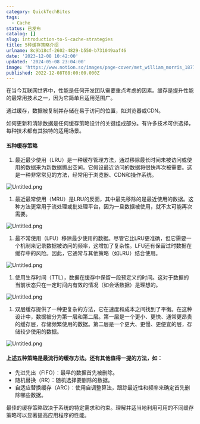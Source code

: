 ```yaml
---
category: QuickTechBites
tags:
  - Cache
status: 已发布
catalog: []
slug: introduction-to-5-cache-strategies
title: 5种缓存策略介绍
urlname: 8c9b18cf-2602-4829-b550-b731049aaf46
date: '2023-12-08 10:42:00'
updated: '2024-05-08 23:04:00'
image: 'https://www.notion.so/images/page-cover/met_william_morris_1877_willow.jpg'
published: 2022-12-08T08:00:00.000Z
---
```


在当今互联网世界中，性能是任何开发团队需要重点考虑的因素。缓存是提升性能的最常用技术之一，因为它简单且适用范围广。


通过缓存，数据被复制并存储在易于访问的位置，如浏览器或CDN。


如何更新和清除数据是任何缓存策略设计的关键组成部分。有许多技术可供选择，每种技术都有其独特的适用场景。


#### 五种缓存策略

1. 最近最少使用（LRU）是一种缓存管理方法，通过移除最长时间未被访问或使用的数据来为新数据腾出空间。它假设最近访问的数据将很快再次被需要。这是一种非常常见的方法，经常用于浏览器、CDN和操作系统。

![Untitled.png](https://prod-files-secure.s3.us-west-2.amazonaws.com/5d24fe63-e567-4804-86f9-9fdc62e13082/74494354-3dc7-4fc2-be3e-7e15913b3f24/Untitled.png?X-Amz-Algorithm=AWS4-HMAC-SHA256&X-Amz-Content-Sha256=UNSIGNED-PAYLOAD&X-Amz-Credential=ASIAZI2LB466RPLZD2ZI%2F20250406%2Fus-west-2%2Fs3%2Faws4_request&X-Amz-Date=20250406T213231Z&X-Amz-Expires=3600&X-Amz-Security-Token=IQoJb3JpZ2luX2VjENP%2F%2F%2F%2F%2F%2F%2F%2F%2F%2FwEaCXVzLXdlc3QtMiJIMEYCIQCW5kufrAW475SypKtb%2B1%2FgYqpZU88Ru4OgKyW5AjZ2vQIhANDhtZjTrdyRnmAROqB%2FSaejNCeoNixGEAbQYSt9Y3HBKv8DCEwQABoMNjM3NDIzMTgzODA1IgxflA5IklKrXqjWtqoq3AMdhpY8aS%2FDq%2BpeHGYTio0Wxjok2Go0SuVnhQw8PDCGiVAt54ISt%2Bzx0Y71oTiP2UhLQBQmmpUbQQHhV5ed0Ji%2BONPiLEZsU%2FfEoAri7M9h3gaoR8mJpmPrgPpLjrZ7ln2%2BVja%2Fikb9dmss7nISuCPXHqnoPr8VTQE9TazZOf%2BfYES0K3Tox1komcGqLWJ0yMeCxwRbA5n8jEMpA8CNaUHvB2FYLGEe%2FBoTwbXekOLz4Jf8Nh8FDGRQUmt%2F5%2FC5vcoP93UbLIQMop4Ih8f05dw1mMpjbHZrETXlBM3KLOvRGpbIzIzCj4iP9dmcmfS94HyEUY8o8cFP4GFw9QIlgA5vPFXRBd0KukyjJEgwHolohpv%2FUP9WRJ9RZyRfs%2Bg4V8ltRkI9U7Ew9mjYRMj6NjuaAESu1k4XLTCFYm3Q%2BsojQAdCdE2Pyuw90dq0WXtj0g6Yqo5CgwOofVGofOD2Oi3xfS6cy6E9n5FeUG9%2Fm6%2Bl4HbO2T1GMpdFItFpAL7ZvX38lQPPsiTm5eN5RqcH1dAEbq%2B%2BjTOBVb%2B5Lfg3PXyQ1oR6wlAKzwEm2TxRSHrXLJqVLINlplad0GsJu4kn%2BPDq5g1nSHqe24akBGwoAS3dMdtWjP0%2FGAoy%2BkgxZTDWm8u%2FBjqkAWWKPW0A%2FFtBLX5sFqChRKVGyagboofoPKTITdK2I2OT5LxdRFCYWo7wr%2F1NG5wb%2FsiqxkAXiZMDyO9eByFE8g7lfWHmUdCELzP0tDMEV4jRLwVq5ng8wpXmyjqje2hHWt%2BxrYkKblEEs9BA1c6wMklcuoOtWOqMikXMYu2nL2QgvbHtsEvOVvfYwgiWznKeQLB%2BGjHOSzLfiadjfXEG5bubw%2FuQ&X-Amz-Signature=fe7632f38958454bf0907b12280f493c01ae672f87570f815c49a0fcc621d087&X-Amz-SignedHeaders=host&x-id=GetObject)

1. 最近最常使用（MRU）是LRU的反面，其中最先移除的是最近使用的数据。这种方法更常用于流处理或批处理平台，因为一旦数据被使用，就不太可能再次需要。

![Untitled.png](https://prod-files-secure.s3.us-west-2.amazonaws.com/5d24fe63-e567-4804-86f9-9fdc62e13082/9394e615-e149-4cd8-9a1b-e3c39cda8184/Untitled.png?X-Amz-Algorithm=AWS4-HMAC-SHA256&X-Amz-Content-Sha256=UNSIGNED-PAYLOAD&X-Amz-Credential=ASIAZI2LB466RPLZD2ZI%2F20250406%2Fus-west-2%2Fs3%2Faws4_request&X-Amz-Date=20250406T213231Z&X-Amz-Expires=3600&X-Amz-Security-Token=IQoJb3JpZ2luX2VjENP%2F%2F%2F%2F%2F%2F%2F%2F%2F%2FwEaCXVzLXdlc3QtMiJIMEYCIQCW5kufrAW475SypKtb%2B1%2FgYqpZU88Ru4OgKyW5AjZ2vQIhANDhtZjTrdyRnmAROqB%2FSaejNCeoNixGEAbQYSt9Y3HBKv8DCEwQABoMNjM3NDIzMTgzODA1IgxflA5IklKrXqjWtqoq3AMdhpY8aS%2FDq%2BpeHGYTio0Wxjok2Go0SuVnhQw8PDCGiVAt54ISt%2Bzx0Y71oTiP2UhLQBQmmpUbQQHhV5ed0Ji%2BONPiLEZsU%2FfEoAri7M9h3gaoR8mJpmPrgPpLjrZ7ln2%2BVja%2Fikb9dmss7nISuCPXHqnoPr8VTQE9TazZOf%2BfYES0K3Tox1komcGqLWJ0yMeCxwRbA5n8jEMpA8CNaUHvB2FYLGEe%2FBoTwbXekOLz4Jf8Nh8FDGRQUmt%2F5%2FC5vcoP93UbLIQMop4Ih8f05dw1mMpjbHZrETXlBM3KLOvRGpbIzIzCj4iP9dmcmfS94HyEUY8o8cFP4GFw9QIlgA5vPFXRBd0KukyjJEgwHolohpv%2FUP9WRJ9RZyRfs%2Bg4V8ltRkI9U7Ew9mjYRMj6NjuaAESu1k4XLTCFYm3Q%2BsojQAdCdE2Pyuw90dq0WXtj0g6Yqo5CgwOofVGofOD2Oi3xfS6cy6E9n5FeUG9%2Fm6%2Bl4HbO2T1GMpdFItFpAL7ZvX38lQPPsiTm5eN5RqcH1dAEbq%2B%2BjTOBVb%2B5Lfg3PXyQ1oR6wlAKzwEm2TxRSHrXLJqVLINlplad0GsJu4kn%2BPDq5g1nSHqe24akBGwoAS3dMdtWjP0%2FGAoy%2BkgxZTDWm8u%2FBjqkAWWKPW0A%2FFtBLX5sFqChRKVGyagboofoPKTITdK2I2OT5LxdRFCYWo7wr%2F1NG5wb%2FsiqxkAXiZMDyO9eByFE8g7lfWHmUdCELzP0tDMEV4jRLwVq5ng8wpXmyjqje2hHWt%2BxrYkKblEEs9BA1c6wMklcuoOtWOqMikXMYu2nL2QgvbHtsEvOVvfYwgiWznKeQLB%2BGjHOSzLfiadjfXEG5bubw%2FuQ&X-Amz-Signature=3ec98d216b2828bc01ec6ac97a83038d82722f3284194cf1dd849f2a57311472&X-Amz-SignedHeaders=host&x-id=GetObject)

1. 最不常使用（LFU）移除最少使用的数据。尽管它比LRU更准确，但它需要一个机制来记录数据被访问的频率，这增加了复杂性。LFU还有保留过时数据在缓存中的风险。因此，它通常与其他策略（如LRU）结合使用。

![Untitled.png](https://prod-files-secure.s3.us-west-2.amazonaws.com/5d24fe63-e567-4804-86f9-9fdc62e13082/ff489bb8-941e-4617-b208-e17020ed7ada/Untitled.png?X-Amz-Algorithm=AWS4-HMAC-SHA256&X-Amz-Content-Sha256=UNSIGNED-PAYLOAD&X-Amz-Credential=ASIAZI2LB466RPLZD2ZI%2F20250406%2Fus-west-2%2Fs3%2Faws4_request&X-Amz-Date=20250406T213231Z&X-Amz-Expires=3600&X-Amz-Security-Token=IQoJb3JpZ2luX2VjENP%2F%2F%2F%2F%2F%2F%2F%2F%2F%2FwEaCXVzLXdlc3QtMiJIMEYCIQCW5kufrAW475SypKtb%2B1%2FgYqpZU88Ru4OgKyW5AjZ2vQIhANDhtZjTrdyRnmAROqB%2FSaejNCeoNixGEAbQYSt9Y3HBKv8DCEwQABoMNjM3NDIzMTgzODA1IgxflA5IklKrXqjWtqoq3AMdhpY8aS%2FDq%2BpeHGYTio0Wxjok2Go0SuVnhQw8PDCGiVAt54ISt%2Bzx0Y71oTiP2UhLQBQmmpUbQQHhV5ed0Ji%2BONPiLEZsU%2FfEoAri7M9h3gaoR8mJpmPrgPpLjrZ7ln2%2BVja%2Fikb9dmss7nISuCPXHqnoPr8VTQE9TazZOf%2BfYES0K3Tox1komcGqLWJ0yMeCxwRbA5n8jEMpA8CNaUHvB2FYLGEe%2FBoTwbXekOLz4Jf8Nh8FDGRQUmt%2F5%2FC5vcoP93UbLIQMop4Ih8f05dw1mMpjbHZrETXlBM3KLOvRGpbIzIzCj4iP9dmcmfS94HyEUY8o8cFP4GFw9QIlgA5vPFXRBd0KukyjJEgwHolohpv%2FUP9WRJ9RZyRfs%2Bg4V8ltRkI9U7Ew9mjYRMj6NjuaAESu1k4XLTCFYm3Q%2BsojQAdCdE2Pyuw90dq0WXtj0g6Yqo5CgwOofVGofOD2Oi3xfS6cy6E9n5FeUG9%2Fm6%2Bl4HbO2T1GMpdFItFpAL7ZvX38lQPPsiTm5eN5RqcH1dAEbq%2B%2BjTOBVb%2B5Lfg3PXyQ1oR6wlAKzwEm2TxRSHrXLJqVLINlplad0GsJu4kn%2BPDq5g1nSHqe24akBGwoAS3dMdtWjP0%2FGAoy%2BkgxZTDWm8u%2FBjqkAWWKPW0A%2FFtBLX5sFqChRKVGyagboofoPKTITdK2I2OT5LxdRFCYWo7wr%2F1NG5wb%2FsiqxkAXiZMDyO9eByFE8g7lfWHmUdCELzP0tDMEV4jRLwVq5ng8wpXmyjqje2hHWt%2BxrYkKblEEs9BA1c6wMklcuoOtWOqMikXMYu2nL2QgvbHtsEvOVvfYwgiWznKeQLB%2BGjHOSzLfiadjfXEG5bubw%2FuQ&X-Amz-Signature=c5122e897d2041664a5304293e854c7fa8820c5393c52722dd58df45d746bd91&X-Amz-SignedHeaders=host&x-id=GetObject)

1. 使用生存时间（TTL），数据在缓存中保留一段预定义的时间。这对于数据的当前状态只在一定时间内有效的情况（如会话数据）是理想的。

![Untitled.png](https://prod-files-secure.s3.us-west-2.amazonaws.com/5d24fe63-e567-4804-86f9-9fdc62e13082/480ed8d3-f3c7-4a40-a9c6-4ca2e915c139/Untitled.png?X-Amz-Algorithm=AWS4-HMAC-SHA256&X-Amz-Content-Sha256=UNSIGNED-PAYLOAD&X-Amz-Credential=ASIAZI2LB466RPLZD2ZI%2F20250406%2Fus-west-2%2Fs3%2Faws4_request&X-Amz-Date=20250406T213231Z&X-Amz-Expires=3600&X-Amz-Security-Token=IQoJb3JpZ2luX2VjENP%2F%2F%2F%2F%2F%2F%2F%2F%2F%2FwEaCXVzLXdlc3QtMiJIMEYCIQCW5kufrAW475SypKtb%2B1%2FgYqpZU88Ru4OgKyW5AjZ2vQIhANDhtZjTrdyRnmAROqB%2FSaejNCeoNixGEAbQYSt9Y3HBKv8DCEwQABoMNjM3NDIzMTgzODA1IgxflA5IklKrXqjWtqoq3AMdhpY8aS%2FDq%2BpeHGYTio0Wxjok2Go0SuVnhQw8PDCGiVAt54ISt%2Bzx0Y71oTiP2UhLQBQmmpUbQQHhV5ed0Ji%2BONPiLEZsU%2FfEoAri7M9h3gaoR8mJpmPrgPpLjrZ7ln2%2BVja%2Fikb9dmss7nISuCPXHqnoPr8VTQE9TazZOf%2BfYES0K3Tox1komcGqLWJ0yMeCxwRbA5n8jEMpA8CNaUHvB2FYLGEe%2FBoTwbXekOLz4Jf8Nh8FDGRQUmt%2F5%2FC5vcoP93UbLIQMop4Ih8f05dw1mMpjbHZrETXlBM3KLOvRGpbIzIzCj4iP9dmcmfS94HyEUY8o8cFP4GFw9QIlgA5vPFXRBd0KukyjJEgwHolohpv%2FUP9WRJ9RZyRfs%2Bg4V8ltRkI9U7Ew9mjYRMj6NjuaAESu1k4XLTCFYm3Q%2BsojQAdCdE2Pyuw90dq0WXtj0g6Yqo5CgwOofVGofOD2Oi3xfS6cy6E9n5FeUG9%2Fm6%2Bl4HbO2T1GMpdFItFpAL7ZvX38lQPPsiTm5eN5RqcH1dAEbq%2B%2BjTOBVb%2B5Lfg3PXyQ1oR6wlAKzwEm2TxRSHrXLJqVLINlplad0GsJu4kn%2BPDq5g1nSHqe24akBGwoAS3dMdtWjP0%2FGAoy%2BkgxZTDWm8u%2FBjqkAWWKPW0A%2FFtBLX5sFqChRKVGyagboofoPKTITdK2I2OT5LxdRFCYWo7wr%2F1NG5wb%2FsiqxkAXiZMDyO9eByFE8g7lfWHmUdCELzP0tDMEV4jRLwVq5ng8wpXmyjqje2hHWt%2BxrYkKblEEs9BA1c6wMklcuoOtWOqMikXMYu2nL2QgvbHtsEvOVvfYwgiWznKeQLB%2BGjHOSzLfiadjfXEG5bubw%2FuQ&X-Amz-Signature=37d8c4e85fb25857903f9ae976bdafa428574622eb7c5471b34b53c9b825c066&X-Amz-SignedHeaders=host&x-id=GetObject)

1. 双层缓存提供了一种更复杂的方法，它在速度和成本之间找到了平衡。在这种设计中，数据被分为第一层和第二层。第一层是一个更小、更快、通常更昂贵的缓存层，存储频繁使用的数据。第二层是一个更大、更慢、更便宜的层，存储较少使用的数据。

![Untitled.png](https://prod-files-secure.s3.us-west-2.amazonaws.com/5d24fe63-e567-4804-86f9-9fdc62e13082/35e68090-275d-4707-9e9a-ce86f000e9eb/Untitled.png?X-Amz-Algorithm=AWS4-HMAC-SHA256&X-Amz-Content-Sha256=UNSIGNED-PAYLOAD&X-Amz-Credential=ASIAZI2LB466RPLZD2ZI%2F20250406%2Fus-west-2%2Fs3%2Faws4_request&X-Amz-Date=20250406T213231Z&X-Amz-Expires=3600&X-Amz-Security-Token=IQoJb3JpZ2luX2VjENP%2F%2F%2F%2F%2F%2F%2F%2F%2F%2FwEaCXVzLXdlc3QtMiJIMEYCIQCW5kufrAW475SypKtb%2B1%2FgYqpZU88Ru4OgKyW5AjZ2vQIhANDhtZjTrdyRnmAROqB%2FSaejNCeoNixGEAbQYSt9Y3HBKv8DCEwQABoMNjM3NDIzMTgzODA1IgxflA5IklKrXqjWtqoq3AMdhpY8aS%2FDq%2BpeHGYTio0Wxjok2Go0SuVnhQw8PDCGiVAt54ISt%2Bzx0Y71oTiP2UhLQBQmmpUbQQHhV5ed0Ji%2BONPiLEZsU%2FfEoAri7M9h3gaoR8mJpmPrgPpLjrZ7ln2%2BVja%2Fikb9dmss7nISuCPXHqnoPr8VTQE9TazZOf%2BfYES0K3Tox1komcGqLWJ0yMeCxwRbA5n8jEMpA8CNaUHvB2FYLGEe%2FBoTwbXekOLz4Jf8Nh8FDGRQUmt%2F5%2FC5vcoP93UbLIQMop4Ih8f05dw1mMpjbHZrETXlBM3KLOvRGpbIzIzCj4iP9dmcmfS94HyEUY8o8cFP4GFw9QIlgA5vPFXRBd0KukyjJEgwHolohpv%2FUP9WRJ9RZyRfs%2Bg4V8ltRkI9U7Ew9mjYRMj6NjuaAESu1k4XLTCFYm3Q%2BsojQAdCdE2Pyuw90dq0WXtj0g6Yqo5CgwOofVGofOD2Oi3xfS6cy6E9n5FeUG9%2Fm6%2Bl4HbO2T1GMpdFItFpAL7ZvX38lQPPsiTm5eN5RqcH1dAEbq%2B%2BjTOBVb%2B5Lfg3PXyQ1oR6wlAKzwEm2TxRSHrXLJqVLINlplad0GsJu4kn%2BPDq5g1nSHqe24akBGwoAS3dMdtWjP0%2FGAoy%2BkgxZTDWm8u%2FBjqkAWWKPW0A%2FFtBLX5sFqChRKVGyagboofoPKTITdK2I2OT5LxdRFCYWo7wr%2F1NG5wb%2FsiqxkAXiZMDyO9eByFE8g7lfWHmUdCELzP0tDMEV4jRLwVq5ng8wpXmyjqje2hHWt%2BxrYkKblEEs9BA1c6wMklcuoOtWOqMikXMYu2nL2QgvbHtsEvOVvfYwgiWznKeQLB%2BGjHOSzLfiadjfXEG5bubw%2FuQ&X-Amz-Signature=ebbf733c4c47f6573c5ba8eb43b56e2cac7518f2cc2359fc8c3bad3d44256c46&X-Amz-SignedHeaders=host&x-id=GetObject)


#### 上述五种策略是最流行的缓存方法。还有其他值得一提的方法，如：

- 先进先出（FIFO）：最早的数据首先被删除。
- 随机替换（RR）：随机选择要删除的数据。
- 自适应替换缓存（ARC）：使用自调整算法，跟踪最近性和频率来确定首先删除哪些数据。

最佳的缓存策略取决于系统的特定需求和约束。理解并适当地利用可用的不同缓存策略可以显著提高应用程序的性能。

